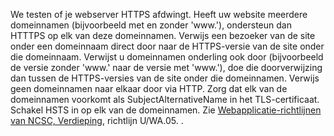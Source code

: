 We testen of je webserver HTTPS afdwingt. Heeft uw website meerdere domeinnamen (bijvoorbeeld met en zonder 'www.'), ondersteun dan HTTTPS op elk van deze domeinnamen. Verwijs een bezoeker van de site onder een domeinnaam direct door naar de HTTPS-versie van de site onder die domeinnaam. Verwijst u domeinnamen onderling ook door (bijvoorbeeld de versie zonder 'www.' naar de versie met 'www.'), doe die doorverwijzing dan tussen de HTTPS-versies van de site onder die domeinnamen. Verwijs geen domeinnamen naar elkaar door via HTTP. Zorg dat elk van de domeinnamen voorkomt als SubjectAlternativeName in het TLS-certificaat. Schakel HSTS in op elk van de domeinnamen. Zie [Webapplicatie-richtlijnen van NCSC, Verdieping](https://www.ncsc.nl/actueel/whitepapers/ict-beveiligingsrichtlijnen-voor-webapplicaties.html), richtlijn U/WA.05.
.
